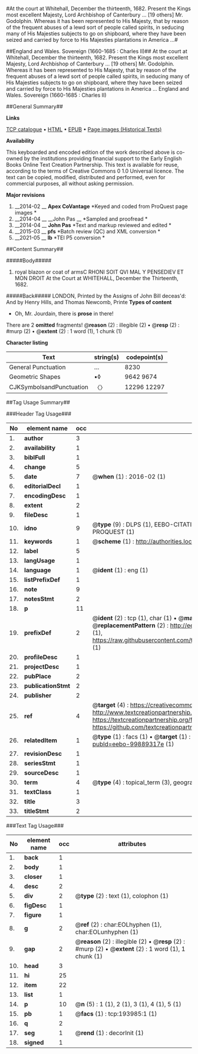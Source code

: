#At the court at Whitehall, December the thirteenth, 1682. Present the Kings most excellent Majesty, Lord Archbishop of Canterbury ... [19 others] Mr. Godolphin. Whereas it has been represented to His Majesty, that by reason of the frequent abuses of a lewd sort of people called spirits, in seducing many of His Majesties subjects to go on shipboard, where they have been seized and carried by force to His Majesties plantations in America ...#

##England and Wales. Sovereign (1660-1685 : Charles II)##
At the court at Whitehall, December the thirteenth, 1682. Present the Kings most excellent Majesty, Lord Archbishop of Canterbury ... [19 others] Mr. Godolphin. Whereas it has been represented to His Majesty, that by reason of the frequent abuses of a lewd sort of people called spirits, in seducing many of His Majesties subjects to go on shipboard, where they have been seized and carried by force to His Majesties plantations in America ...
England and Wales. Sovereign (1660-1685 : Charles II)

##General Summary##

**Links**

[TCP catalogue](http://www.ota.ox.ac.uk/tcp/)  • 
[HTML](http://tei.it.ox.ac.uk/tcp/Texts-HTML/free/B21/B21762.html)  • 
[EPUB](http://tei.it.ox.ac.uk/tcp/Texts-EPUB/free/B21/B21762.epub) • 
[Page images (Historical Texts)](https://historicaltexts.jisc.ac.uk/eebo-99889317_193985e)

**Availability**

This keyboarded and encoded edition of the work described above is co-owned by the
    institutions providing financial support to the Early English Books Online Text Creation
    Partnership. This text is available for reuse, according to the terms of  Creative Commons 0 1.0 Universal
    licence. The text can be copied, modified, distributed and performed, even for commercial
    purposes, all without asking permission.

**Major revisions**

1. __2014-02 __ __Apex CoVantage__ *Keyed and coded from ProQuest page images *
1. __2014-04 __ __John Pas __ *Sampled and proofread *
1. __2014-04 __ __John Pas__ *Text and markup reviewed and edited *
1. __2015-03 __ __pfs__ *Batch review (QC) and XML conversion *
1. __2021-05 __ __lb__ *TEI P5 conversion *

##Content Summary##

#####Body#####

1. royal blazon or coat of armsC RHONI SOIT QVI MAL Y PENSEDIEV ET MON DROIT At the Court at WHITEHALL, December the Thirteenth, 1682.

#####Back#####
LONDON, Printed by the Assigns of John Bill deceas'd: And by Henry Hills, and Thomas Newcomb, Printe
**Types of content**

  * Oh, Mr. Jourdain, there is **prose** in there!

There are 2 **omitted** fragments! 
 @__reason__ (2) : illegible (2)  •  @__resp__ (2) : #murp (2)  •  @__extent__ (2) : 1 word (1), 1 chunk (1)

**Character listing**


|Text|string(s)|codepoint(s)|
|---|---|---|
|General Punctuation|…|8230|
|Geometric Shapes|▪◊|9642 9674|
|CJKSymbolsandPunctuation|〈〉|12296 12297|

##Tag Usage Summary##

###Header Tag Usage###

|No|element name|occ|attributes|
|---|---|---|---|
|1.|__author__|3||
|2.|__availability__|1||
|3.|__biblFull__|1||
|4.|__change__|5||
|5.|__date__|7| @__when__ (1) : 2016-02 (1)|
|6.|__editorialDecl__|1||
|7.|__encodingDesc__|1||
|8.|__extent__|2||
|9.|__fileDesc__|1||
|10.|__idno__|9| @__type__ (9) : DLPS (1), EEBO-CITATION (1), VID (1), EEBO-PROQUEST (1), STC (4), PROQUEST (1)|
|11.|__keywords__|1| @__scheme__ (1) : http://authorities.loc.gov/ (1)|
|12.|__label__|5||
|13.|__langUsage__|1||
|14.|__language__|1| @__ident__ (1) : eng (1)|
|15.|__listPrefixDef__|1||
|16.|__note__|9||
|17.|__notesStmt__|2||
|18.|__p__|11||
|19.|__prefixDef__|2| @__ident__ (2) : tcp (1), char (1)  •  @__matchPattern__ (2) : ([0-9\-]+):([0-9IVX]+) (1), (.+) (1)  •  @__replacementPattern__ (2) : http://eebo.chadwyck.com/downloadtiff?vid=$1&page=$2 (1), https://raw.githubusercontent.com/textcreationpartnership/Texts/master/tcpchars.xml#$1 (1)|
|20.|__profileDesc__|1||
|21.|__projectDesc__|1||
|22.|__pubPlace__|2||
|23.|__publicationStmt__|2||
|24.|__publisher__|2||
|25.|__ref__|4| @__target__ (4) : https://creativecommons.org/publicdomain/zero/1.0/ (1), http://www.textcreationpartnership.org/docs/. (1), https://textcreationpartnership.org/faq/#faq05 (1), https://github.com/textcreationpartnership (1)|
|26.|__relatedItem__|1| @__type__ (1) : facs (1)  •  @__target__ (1) : https://data.historicaltexts.jisc.ac.uk/view?pubId=eebo-99889317e (1)|
|27.|__revisionDesc__|1||
|28.|__seriesStmt__|1||
|29.|__sourceDesc__|1||
|30.|__term__|4| @__type__ (4) : topical_term (3), geographic_name (1)|
|31.|__textClass__|1||
|32.|__title__|3||
|33.|__titleStmt__|2||


###Text Tag Usage###

|No|element name|occ|attributes|
|---|---|---|---|
|1.|__back__|1||
|2.|__body__|1||
|3.|__closer__|1||
|4.|__desc__|2||
|5.|__div__|2| @__type__ (2) : text (1), colophon (1)|
|6.|__figDesc__|1||
|7.|__figure__|1||
|8.|__g__|2| @__ref__ (2) : char:EOLhyphen (1), char:EOLunhyphen (1)|
|9.|__gap__|2| @__reason__ (2) : illegible (2)  •  @__resp__ (2) : #murp (2)  •  @__extent__ (2) : 1 word (1), 1 chunk (1)|
|10.|__head__|3||
|11.|__hi__|25||
|12.|__item__|22||
|13.|__list__|1||
|14.|__p__|10| @__n__ (5) : 1 (1), 2 (1), 3 (1), 4 (1), 5 (1)|
|15.|__pb__|1| @__facs__ (1) : tcp:193985:1 (1)|
|16.|__q__|2||
|17.|__seg__|1| @__rend__ (1) : decorInit (1)|
|18.|__signed__|1||
